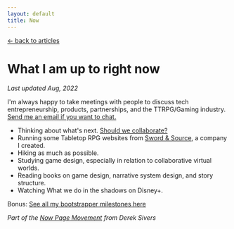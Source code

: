 ```yaml
---
layout: default
title: Now
---
```


[← back to articles](/)

# What I am up to right now

_Last updated Aug, 2022_

I'm always happy to take meetings with people to discuss tech entrepreneurship, products, partnerships, and the TTRPG/Gaming industry. [Send me an email if you want to chat.](mailto:adam.waselnuk@gmail.com)

- Thinking about what's next. [Should we collaborate?](/collaborate)
- Running some Tabletop RPG websites from [Sword & Source](https://swordandsource.ca), a company I created.
- Hiking as much as possible.
- Studying game design, especially in relation to collaborative virtual worlds.
- Reading books on game design, narrative system design, and story structure.
- Watching What we do in the shadows on Disney+.

Bonus: [See all my bootstrapper milestones here](/milestones)

_Part of the [Now Page Movement](https://sivers.org/nowff) from Derek Sivers_
